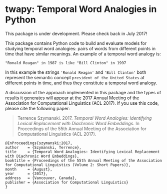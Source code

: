 # twapy: Temporal Word Analogies in Python

This package is under development. Please check back in July 2017!

This package contains Python code to build and evaluate models for studying temporal word analogies: pairs of words from different points in time that have similar meanings. An example of a temporal word analogy is:

    "Ronald Reagan" in 1987 is like "Bill Clinton" in 1997
    
In this example the strings `'Ronald Reagan'` and `'Bill Clinton'` both represent the semantic concept `president of the United States` at different points in time, and thus they constitute a temporal word analogy.

A discussion of the approach implemented in this package and the types of results it generates will appear at the 2017 Annual Meeting of the Association for Computational Linguistics (ACL 2017). If you use this code, please cite the following paper:

> Terrence Szymanski. 2017. *Temporal Word Analogies: Identifying Lexical Replacement with Diachronic Word Embeddings*. In Proceedings of the 55th Annual Meeting of the Association for Computational Linguistics (ACL 2017).

    @InProceedings{szymanski:2017,
    author    = {Szymanski, Terrence},
    title     = {Temporal Word Analogies: Identifying Lexical Replacement with Diachronic Word Embeddings},
    booktitle = {Proceedings of the 55th Annual Meeting of the Association for Computational Linguistics (Volume 2: Short Papers)},
    month     = {August},
    year      = {2017},
    address   = {Vancouver, Canada},
    publisher = {Association for Computational Linguistics}
    }

